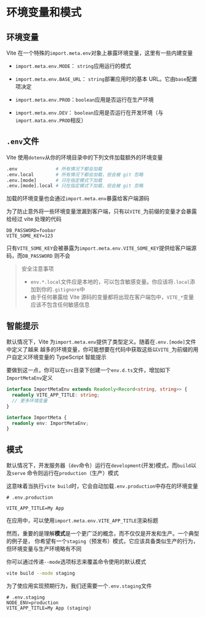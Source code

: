 # 环境变量和模式

## 环境变量

Vite 在一个特殊的`import.meta.env`对象上暴露环境变量，这里有一些内建变量

- `import.meta.env.MODE`： `string`应用运行的模式

- `import.meta.env.BASE_URL`： `string`部署应用时的基本 URL。它由`base`配置项决定

- `import.meta.env.PROD`：`boolean`应用是否运行在生产环境

- `import.meta.env.DEV`： `boolean`应用是否运行在开发环境（与`import.mata.env.PROD`相反）

## `.env`文件

Vite 使用`dotenv`从你的环境目录中的下列文件加载额外的环境变量

```bash
.env              # 所有情况下都会加载
.env.local        # 所有情况下都会加载，但会被 git 忽略
.env.[mode]       # 只在指定模式下加载
.env.[mode].local # 只在指定模式下加载，但会被 git 忽略
```

加载的环境变量也会通过`import.meta.env`暴露给客户端源码

为了防止意外将一些环境变量泄漏到客户端，只有以`VITE_`为前缀的变量才会暴露给经过 vite 处理的代码

```
DB_PASSWORD=foobar
VITE_SOME_KEY=123
```

只有`VITE_SOME_KEY`会被暴露为`import.meta.env.VITE_SOME_KEY`提供给客户端源码，而`DB_PASSWORD`
则不会

> 安全注意事项
>
> - `env.*.local`文件应是本地的，可以包含敏感变量。你应该将`.local`添加到你的`.gitignore`中
> - 由于任何暴露给 Vite 源码的变量都将出现在客户端包中，`VITE_*`变量应该不包含任何敏感信息

## 智能提示

默认情况下，Vite 为`import.meta.env`提供了类型定义。随着在`.env.[mode]`文件中定义了越来
越多的环境变量，你可能想要在代码中获取这些以`VITE_`为前缀的用户自定义环境变量的 TypeScript 智能提示

要做到这一点，你可以在`src`目录下创建一个`env.d.ts`文件，增加如下`ImportMetaEnv`定义

```ts
interface ImportMetaEnv extends Readonly<Record<string, string>> {
  readonly VITE_APP_TITLE: string;
  // 更多环境变量
}

interface ImportMeta {
  readonly env: ImportMetaEnv;
}
```

## 模式

默认情况下，开发服务器（`dev`命令）运行在`development`(开发)模式，而`build`以及`serve`
命令则运行在`production`（生产）模式

这意味着当执行`vite build`时，它会自动加载`.env.production`中存在的环境变量

```
# .env.production

VITE_APP_TITLE=My App
```

在应用中，可以使用`import.meta.env.VITE_APP_TITLE`渲染标题

然而，重要的是理解**模式**是一个更广泛的概念，而不仅仅是开发和生产。一个典型的例子是，
你希望有一个`staging`（预发布）模式，它应该具备类似生产的行为，但环境变量与生产环境略有不同

你可以通过传递`--mode`选项标志来覆盖命令使用的默认模式

```bash
vite build --mode staging
```

为了使应用实现预期行为，我们还需要一个`.env.staging`文件

```
# .env.staging
NODE_ENV=production
VITE_APP_TITLE=My App (staging)
```
